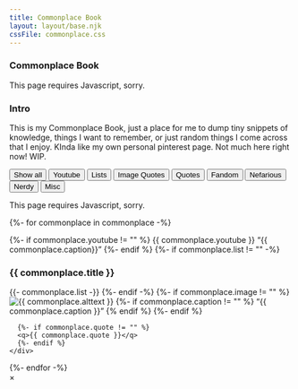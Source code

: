 ```yaml
---
title: Commonplace Book
layout: layout/base.njk
cssFile: commonplace.css
---
```


<div class="textbox">

### Commonplace Book

<noscript>This page requires Javascript, sorry.</noscript> 

<div class="container">

<div class="item">
<h3>Intro</h3>

This is my Commonplace Book, just a place for me to dump tiny snippets of knowledge, things I want to remember, or just random things I come across that I enjoy. KInda like my own personal pinterest page. Not much here right now! WIP.

<div id="filterContainer">
  <button class="navbutton active" onclick="filterSelection('all')"> Show all</button>
  <button class="navbutton" onclick="filterSelection('youtube')">Youtube</button>
  <button class="navbutton" onclick="filterSelection('list')">Lists</button>
  <button class="navbutton" onclick="filterSelection('imagequote')">Image Quotes</button>
  <button class="navbutton" onclick="filterSelection('quotes')">Quotes</button>
  <button class="navbutton" onclick="filterSelection('fandom')">Fandom</button>
  <button class="navbutton" onclick="filterSelection('nefarious')">Nefarious</button>
  <button class="navbutton" onclick="filterSelection('nerdy')">Nerdy</button>
  <button class="navbutton" onclick="filterSelection('misc')">Misc</button> 
</div> 

<noscript>This page requires Javascript, sorry.</noscript> 
</div><!-- item -->

{%- for commonplace in commonplace -%}
 <div class="filterDivCommonplace {{ commonplace.category }}"> 
    <div class="item">
      {%- if commonplace.youtube != "" %}
      {{ commonplace.youtube }}
      <q>{{ commonplace.caption}}</q>
      {%- endif %}
      {%- if commonplace.list != "" -%}
      <h3>{{ commonplace.title }}</h3>
      {{- commonplace.list -}}
      {%- endif -%} 
      {%- if commonplace.image != "" %} 
      <img class="modal_image" src="images/commplace/{{ commonplace.image }}" id="myImg" alt="{{ commonplace.alttext }}" title="{{ commonplace.titletext }}"> 
        {%- if commonplace.caption != "" %}
        <q>{{ commonplace.caption }}</q>
        {% endif %}
      {%- endif %} 

      {%- if commonplace.quote != "" %} 
      <q>{{ commonplace.quote }}</q>
      {%- endif %} 
    </div>
  </div><!-- filterdiv -->
{%- endfor -%}
</div><!-- container -->


<!-- The Modal 
code from: https://stackoverflow.com/a/40701429
-->
<div id="myModal" class="modal">
  <span class="close">×</span>
  <img class="modal-content" id="img01" alt="">
  <div id="caption"></div>
</div>





<script>
// Get the modal
var modal = document.getElementById('myModal');

// Get the image and insert it inside the modal - use its "alt" text as a cap
var img = document.getElementsByClassName('modal_image');
for(var i=0; i<img.length; i++){
var modalImg = document.getElementById("img01");
var captionText = document.getElementById("caption");
img[i].addEventListener('click',function(){
    modal.style.display = "block";
    modalImg.src = this.src;
    captionText.innerHTML = this.alt;
})
}

// Get the <span> element that closes the modal
var span = document.getElementsByClassName("close")[0];

// When the user clicks on <span> (x), close the modal
span.onclick = function() {
    modal.style.display = "none";
}

</script>


<!-- Filter Script 
Tutorial for filter: https://www.w3schools.com/howto/tryit.asp?filename=tryhow_js_filter_elements
-->
<script>
filterSelection("all")
function filterSelection(c) {
  var x, i;
  x = document.getElementsByClassName("filterDivCommonplace");
  if (c == "all") c = "";
  for (i = 0; i < x.length; i++) {
    w3RemoveClass(x[i], "show");
    if (x[i].className.indexOf(c) > -1) w3AddClass(x[i], "show");
  }
}
function w3AddClass(element, name) {
  var i, arr1, arr2;
  arr1 = element.className.split(" ");
  arr2 = name.split(" ");
  for (i = 0; i < arr2.length; i++) {
    if (arr1.indexOf(arr2[i]) == -1) {element.className += " " + arr2[i];}
  }
}
function w3RemoveClass(element, name) {
  var i, arr1, arr2;
  arr1 = element.className.split(" ");
  arr2 = name.split(" ");
  for (i = 0; i < arr2.length; i++) {
    while (arr1.indexOf(arr2[i]) > -1) {
      arr1.splice(arr1.indexOf(arr2[i]), 1);     
    }
  }
  element.className = arr1.join(" ");
}
// Add active class to the current button (highlight it)
var btnContainer = document.getElementById("filterContainer");
var btns = btnContainer.getElementsByClassName("navbutton");
for (var i = 0; i < btns.length; i++) {
  btns[i].addEventListener("click", function(){
    var current = document.getElementsByClassName("active");
    current[0].className = current[0].className.replace(" active", "");
    this.className += " active";
  });
}
</script>

</div> <!-- text box -->